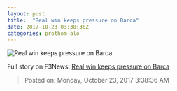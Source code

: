 ```yaml
---
layout: post
title:  "Real win keeps pressure on Barca"
date: 2017-10-23 03:38:36Z
categories: prothom-alo
---
```


![Real win keeps pressure on Barca](http://en.prothom-alo.com/contents/cache/images/1200x630x1/uploads/media/2017/10/23/6458ae4bdc9d2fbae4c9fddf7d678204-eal.jpg?jadewits_media_id=153011)




Full story on F3News: [Real win keeps pressure on Barca](http://www.f3nws.com/n/qEXAbH)

> Posted on: Monday, October 23, 2017 3:38:36 AM
